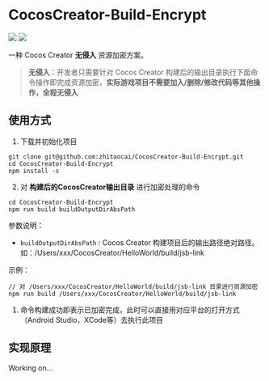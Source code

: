# CocosCreator-Build-Encrypt

[![](https://img.shields.io/badge/Release-0.1.0-green.svg)](CHANGELOG.md)
[![](https://img.shields.io/badge/Cocos%20Creator-2.3.3-orange.svg)](http://www.cocos.com/creator)

一种 Cocos Creator **无侵入** 资源加密方案。

> **无侵入**：开发者只需要针对 Cocos Creator 构建后的输出目录执行下面命令操作即完成资源加密，**实际游戏项目不需要加入/删除/修改代码等其他操作，全程无侵入**

## 使用方式

1. 下载并初始化项目

```
git clone git@github.com:zhitaocai/CocosCreator-Build-Encrypt.git
cd CocosCreator-Build-Encrypt
npm install -s 
```

2. 对 **构建后的CocosCreator输出目录** 进行加密处理的命令

```
cd CocosCreator-Build-Encrypt
npm run build buildOutputDirAbsPath
```

参数说明：

* `buildOutputDirAbsPath` : Cocos Creator 构建项目后的输出路径绝对路径。如：/Users/xxx/CocosCreator/HelloWorld/build/jsb-link


示例：

```
// 对 /Users/xxx/CocosCreator/HelloWorld/build/jsb-link 目录进行资源加密
npm run build /Users/xxx/CocosCreator/HelloWorld/build/jsb-link
```

1. 命令构建成功即表示已加密完成，此时可以直接用对应平台的打开方式（Android Studio，XCode等）去执行此项目


## 实现原理

Working on...